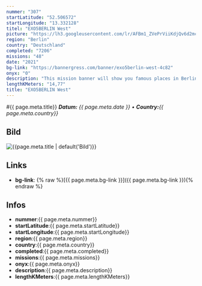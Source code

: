 ```yaml
---
nummer: "307"
startLatitude: "52.506572"
startLongitude: "13.332128"
titel: "EXO5BERLIN West"
picture: "https://lh3.googleusercontent.com/lr/AFBm1_ZVePrViiKdjQv6d2mc3SZl2vxlqwAYQ2vW1EO8dSkmXvTrQPE9YRClNB1BOmbF31l5kqnf4Mb0cVxQx8gPF5UAKG0IexZ9LcMmN8Ugr2q4LWSwG5IZtTS6X0WhrZxlx8bcgu-atprQiCeiQf3hZo0dAt9E2I8JmP4Sp7x_lZ4lrfwDSqz5GGyJfKjNNpAFTac8v7eap-KE8UxfuoGrWsa6jDB1vsbMgSZOVoqzzwp_sk0gYXkuCchjHEfpf4sb_JAHn9ltccNDjv9_YCrnmqPkXr6H8ZGkrAGksjY4VofCFX4FaENu7tBJNXjlZjKhjx4xN1lxtB2l58KL8oKkmVRCCNyjbI44jdd2oyL8iTtIPVnwhiIoeVnwv_QyvCYjmWAulnTB9nd4WdS2K4e0Q2hfxG8KMI_prq8BGWgfX69z_NJp7NjG16rSJcpwus1LKkrV1mKpdYGShAQ8ldkyQ1hyU-xIFMIlFUiI04G6sa2dnvnvRB_EeoPlunKXx90bBchNqo1ES9YxZKpZM5DZ6q2izLemowLjMPMz61L7r_oIGY3PyyWDZj1dtFPznhBP45DhCJalQEsNaQFo5_pp1nUy-yUkMhkDXOpIQI1StujQCUuTPKXF9waE2LlUM83XvpBsUBV8jV54byDFs9zMFqBYchvyA-iSgQVVZbNWCxUJOGxkO9oJkbNwFuS726ZAhFj-rxaERdMc50EWwhI-79htJz8z9dbanUVNvjwQLsTumCRS9dB9V3FuZKISRbjepWaTy_PFzndpILQTAQH_xTB_PbRUfEmWSqG2-yMv-jGa1hyiuJfjAYQr0NThG2guWPACxoZ62OTY2FFLEUx23xWuyGrFBB-sQ5-9"
region: "Berlin"
country: "Deutschland"
completed: "7206"
missions: "48"
date: "2021"
bg-link: "https://bannergress.com/banner/exo5berlin-west-4c82"
onyx: "0"
description: "This mission banner will show you famous places in Berlin city west. The first mission starts at Zoologischer Garten."
lengthKMeters: "14,77"
title: "EXO5BERLIN West"
---
```


#{{ page.meta.title}}
_**Datum:** {{ page.meta.date }} • **Country:**{{ page.meta.country}}_

## Bild
![{{page.meta.title | default('Bild')}}]({{page.meta.picture}})

## Links
- **bg-link**: {% raw %}[{{ page.meta.bg-link }}]({{ page.meta.bg-link }}){% endraw %}

## Infos
- **nummer**:{{ page.meta.nummer}}
- **startLatitude**:{{ page.meta.startLatitude}}
- **startLongitude**:{{ page.meta.startLongitude}}
- **region**:{{ page.meta.region}}
- **country**:{{ page.meta.country}}
- **completed**:{{ page.meta.completed}}
- **missions**:{{ page.meta.missions}}
- **onyx**:{{ page.meta.onyx}}
- **description**:{{ page.meta.description}}
- **lengthKMeters**:{{ page.meta.lengthKMeters}}


